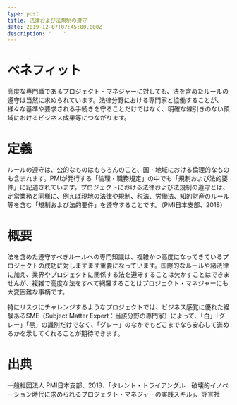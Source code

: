 ```yaml
---
type: post
title: 法律および法規制の遵守
date: 2019-12-07T07:45:00.000Z
description: '  　'
---
```

# ベネフィット

高度な専門職であるプロジェクト・マネジャーに対しても、法を含めたルールの遵守は当然に求められています。法律分野における専門家と協働することが、様々な基準や要求される手続きを守ることだけではなく、明確な線引きのない領域におけるビジネス成果等につながります。

# 定義

ルールの遵守は、公的なものはもちろんのこと、国・地域における倫理的なものも含まれます。PMIが発行する「倫理・職務規定」の中でも「規制および法的要件」に記述されています。プロジェクトにおける法律および法規制の遵守とは、定常業務と同様に、例えば現地の法律や規制、税法、労働法、知的財産のルール等を含む「規制および法的要件」を遵守することです。（PMI日本支部、2018）

# 概要

法を含めた遵守すべきルールへの専門知識は、複雑かつ高度になってきているプロジェクトの成功に対しますます重要になっています。国際的なルールや諸法律に加え、業界やプロジェクトに関係する法を遵守することは欠かすことはできませんが、複雑で高度な法をすべて網羅することはプロジェクト・マネジャーにも大変困難な事柄です。

特にリスクにチャレンジするようなプロジェクトでは、ビジネス感覚に優れた経験あるSME（Subject Matter Expert：当該分野の専門家）によって、「白」「グレー」「黒」の識別だけでなく、「グレー」のなかでもどこまでなら安心して進めるかを示してくれることが期待できます。

# 出典

一般社団法人 PMI日本支部、2018、「タレント・トライアングル　破壊的イノベーション時代に求められるプロジェクト・マネジャーの実践スキル」、評言社
